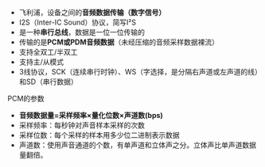 - 飞利浦，设备之间的**音频数据传输（数字信号）**
- I2S（Inter-IC Sound）协议，简写I²S
- 是一种**串行总线**，数据是一位一位传输的
- 传输的是**PCM或PDM音频数据**（未经压缩的音频采样数据裸流）
- 支持全双工/半双工
- 支持主/从模式
- 3线协议，SCK（连续串行时钟）、WS（字选择，是分隔右声道或左声道的线）和SD（串行数据）

PCM的参数
- **音频数据量=采样频率×量化位数×声道数(bps)**
- 采样频率：每秒钟对声音样本采样的次数
- 采样位数：每个采样的样本用多少位二进制表示数据
- 声道数：使用声音通道的个数，有单声道和立体声之分。立体声比单声道数据量翻倍。